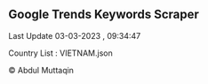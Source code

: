 

## Google Trends Keywords Scraper 
 
Last Update 03-03-2023 , 09:34:47

Country List :
VIETNAM.json



© Abdul Muttaqin 
